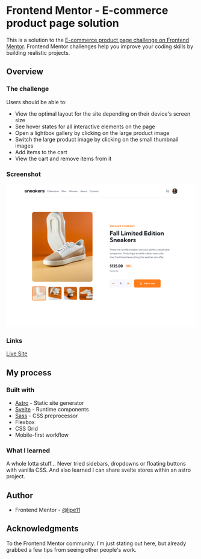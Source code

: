 # Frontend Mentor - E-commerce product page solution

This is a solution to the [E-commerce product page challenge on Frontend Mentor](https://www.frontendmentor.io/challenges/ecommerce-product-page-UPsZ9MJp6). Frontend Mentor challenges help you improve your coding skills by building realistic projects.

## Overview

### The challenge

Users should be able to:

- View the optimal layout for the site depending on their device's screen size
- See hover states for all interactive elements on the page
- Open a lightbox gallery by clicking on the large product image
- Switch the large product image by clicking on the small thumbnail images
- Add items to the cart
- View the cart and remove items from it

### Screenshot

![](./screenshot.png)

### Links

[Live Site](https://profound-stardust-7e7576.netlify.app/)

## My process

### Built with

- [Astro](https://astro.build/) - Static site generator
- [Svelte](https://svelte.dev/) - Runtime components
- [Sass](https://sass-lang.com/) - CSS preprocessor
- Flexbox
- CSS Grid
- Mobile-first workflow

### What I learned

A whole lotta stuff... Never tried sidebars, dropdowns or floating buttons with vanilla CSS. And also learned I can share svelte stores within an astro project.

## Author

- Frontend Mentor - [@lipe11](https://www.frontendmentor.io/profile/lipe11)

## Acknowledgments

To the Frontend Mentor community. I'm just stating out here, but already grabbed a few tips from seeing other people's work.
